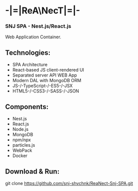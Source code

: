 # -|=|ReA\NecT|=|-
### SNJ SPA - Nest.js/React.js
Web Application Container.

## Technologies:
- SPA Architecture
- React-based JS client-rendered UI
- Separated server API WEB App
- Modern DAL with MongoDB ORM
- JS-/-TypeScript-/-ES5-/-JSX
- HTML5-/-CSS3-/-SASS-/-JSON

## Components:
- Nest.js
- React.js
- Node.js
- MongoDB
- npm/npx
- particles.js
- WebPack
- Docker

## Download & Run:
git clone https://github.com/snj-shvchnk/ReaNect-Snj-SPA.git
